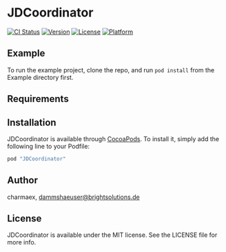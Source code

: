 # JDCoordinator

[![CI Status](http://img.shields.io/travis/charmaex/JDCoordinator.svg?style=flat)](https://travis-ci.org/charmaex/JDCoordinator)
[![Version](https://img.shields.io/cocoapods/v/JDCoordinator.svg?style=flat)](http://cocoapods.org/pods/JDCoordinator)
[![License](https://img.shields.io/cocoapods/l/JDCoordinator.svg?style=flat)](http://cocoapods.org/pods/JDCoordinator)
[![Platform](https://img.shields.io/cocoapods/p/JDCoordinator.svg?style=flat)](http://cocoapods.org/pods/JDCoordinator)

## Example

To run the example project, clone the repo, and run `pod install` from the Example directory first.

## Requirements

## Installation

JDCoordinator is available through [CocoaPods](http://cocoapods.org). To install
it, simply add the following line to your Podfile:

```ruby
pod "JDCoordinator"
```

## Author

charmaex, dammshaeuser@brightsolutions.de

## License

JDCoordinator is available under the MIT license. See the LICENSE file for more info.

